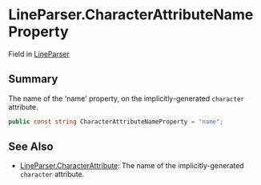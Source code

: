 # LineParser.CharacterAttributeNameProperty

Field in [LineParser](/docs/api/csharp/yarn.markup.lineparser.md)

## Summary


The name of the 'name' property, on the implicitly-generated
`character`  attribute.


```csharp
public const string CharacterAttributeNameProperty = "name";
```

## See Also

* [LineParser.CharacterAttribute](/docs/api/csharp/yarn.markup.lineparser.characterattribute.md): The name of the implicitly-generated  `character`  attribute.

